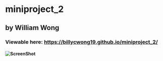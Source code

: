 # miniproject_2
## by William Wong
### Viewable here: https://billycwong19.github.io/miniproject_2/
#### ![ScreenShot]( /assets/screenshot_miniproject_2.png "screenshot of miniproject_2")